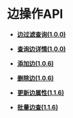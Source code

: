 # 边操作API<a name="ges_03_0114"></a>

-   **[边过滤查询\(1.0.0\)](边过滤查询(1-0-0).md)**  

-   **[查询边详情\(1.0.0\)](查询边详情(1-0-0).md)**  

-   **[添加边\(1.0.6\)](添加边(1-0-6).md)**  

-   **[删除边\(1.0.6\)](删除边(1-0-6).md)**  

-   **[更新边属性\(1.1.6\)](更新边属性(1-1-6).md)**  

-   **[批量边查\(1.1.6\)](批量边查(1-1-6).md)**  


